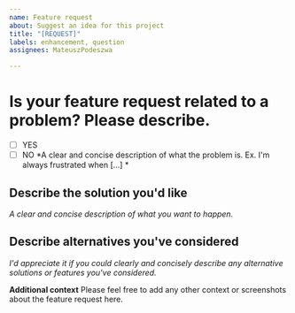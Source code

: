 ```yaml
---
name: Feature request
about: Suggest an idea for this project
title: "[REQUEST]"
labels: enhancement, question
assignees: MateuszPodeszwa

---
```


# Is your feature request related to a problem? Please describe.
- [ ] YES
- [ ] NO
*A clear and concise description of what the problem is. Ex. I'm always frustrated when [...] *

## Describe the solution you'd like
*A clear and concise description of what you want to happen.*

## Describe alternatives you've considered
*I'd appreciate it if you could clearly and concisely describe any alternative solutions or features you've considered.*

**Additional context**
Please feel free to add any other context or screenshots about the feature request here.
